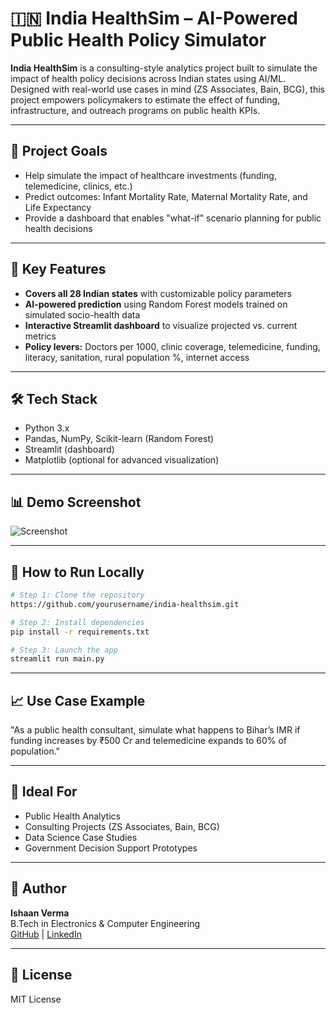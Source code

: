 # 🇮🇳 India HealthSim – AI-Powered Public Health Policy Simulator

**India HealthSim** is a consulting-style analytics project built to simulate the impact of health policy decisions across Indian states using AI/ML. Designed with real-world use cases in mind (ZS Associates, Bain, BCG), this project empowers policymakers to estimate the effect of funding, infrastructure, and outreach programs on public health KPIs.

---

## 🎯 Project Goals
- Help simulate the impact of healthcare investments (funding, telemedicine, clinics, etc.)
- Predict outcomes: Infant Mortality Rate, Maternal Mortality Rate, and Life Expectancy
- Provide a dashboard that enables "what-if" scenario planning for public health decisions

---

## 🧠 Key Features
- **Covers all 28 Indian states** with customizable policy parameters
- **AI-powered prediction** using Random Forest models trained on simulated socio-health data
- **Interactive Streamlit dashboard** to visualize projected vs. current metrics
- **Policy levers:** Doctors per 1000, clinic coverage, telemedicine, funding, literacy, sanitation, rural population %, internet access

---

## 🛠️ Tech Stack
- Python 3.x
- Pandas, NumPy, Scikit-learn (Random Forest)
- Streamlit (dashboard)
- Matplotlib (optional for advanced visualization)

---

## 📊 Demo Screenshot
![Screenshot](screenshot.png) <!-- Add your screenshot file in repo -->

---

## 🚀 How to Run Locally
```bash
# Step 1: Clone the repository
https://github.com/yourusername/india-healthsim.git

# Step 2: Install dependencies
pip install -r requirements.txt

# Step 3: Launch the app
streamlit run main.py
```

---

## 📈 Use Case Example
"As a public health consultant, simulate what happens to Bihar’s IMR if funding increases by ₹500 Cr and telemedicine expands to 60% of population."

---

## 📄 Ideal For
- Public Health Analytics
- Consulting Projects (ZS Associates, Bain, BCG)
- Data Science Case Studies
- Government Decision Support Prototypes

---

## 📌 Author
**Ishaan Verma**  
B.Tech in Electronics & Computer Engineering  
[GitHub](https://github.com/yourusername) | [LinkedIn](https://linkedin.com/in/yourlinkedin)

---

## 📑 License
MIT License
